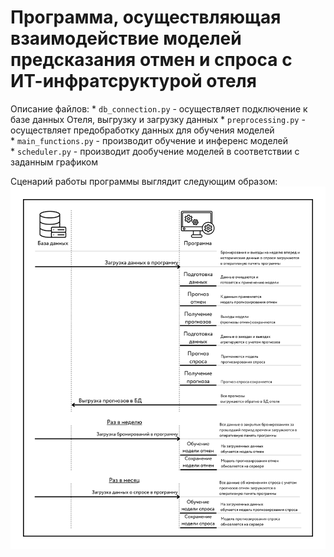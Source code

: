 # Программа, осуществляющая взаимодействие моделей предсказания отмен и спроса с ИТ-инфратсруктурой отеля

Описание файлов:
* `db_connection.py` - осуществляет подключение к базе данных Отеля, выгрузку и загрузку данных
* `preprocessing.py` - осуществляет предобработку данных для обучения моделей
* `main_functions.py` - производит обучение и инференс моделей
* `scheduler.py` - производит дообучение моделей в соответствии с заданным графиком

Сценарий работы программы выглядит следующим образом:
![name](https://github.com/katnotkat/university_projects/blob/main/thesis/implementation/%D1%81%D1%86%D0%B5%D0%BD%D0%B0%D1%80%D0%B8%D0%B8%CC%86_%D0%BF%D1%80%D0%BE%D0%B3%D1%80%D0%B0%D0%BC%D0%BC%D1%8B.png?raw=true)
